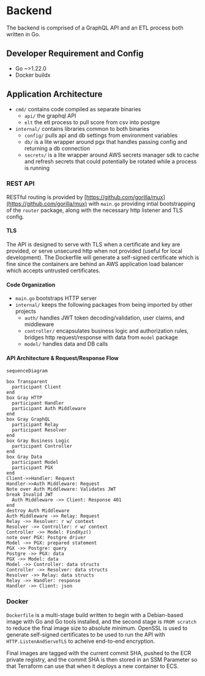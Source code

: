 # Backend

The backend is comprised of a GraphQL API and an ETL process both written in Go.

## Developer Requirement and Config

- Go ~>1.22.0
- Docker buildx

## Application Architecture

- `cmd/` contains code compiled as separate binaries
  - `api/` the graphql API
  - `elt` the etl process to pull score from csv into postgre
- `internal/` contains libraries common to both binaries
  - `config/` pulls api and db settings from environment variables
  - `db/` is a lite wrapper around pgx that handles passing config and returning a db connection
  - `secrets/` is a lite wrapper around AWS secrets manager sdk to cache and refresh secrets that could potentially be rotated while a process is running

### REST API

RESTful routing is provided by [https://github.com/gorilla/mux](https://github.com/gorilla/mux) with `main.go` providing intial bootstrapping of the `router` package, along with the necessary http listener and TLS config.

#### TLS
The API is designed to serve with TLS when a certificate and key are provided, or serve unsecured http when not provided (useful for local development). The Dockerfile will generate a self-signed certificate which is fine since the containers are behind an AWS application load balancer which accepts untrusted certificates.


#### Code Organization
- `main.go` bootstraps HTTP server
- `internal/` keeps the following packages from being imported by other projects
  - `auth/` handles JWT token decoding/validation, user claims, and middleware
  - `controller/` encapsulates business logic and authorization rules, bridges http request/response with data from `model` package
  - `model/` handles data and DB calls

#### API Architecture & Request/Response Flow

```mermaid
sequenceDiagram

box Transparent
  participant Client
end
box Gray HTTP
  participant Handler
  participant Auth Middleware
end
box Gray GraphQL
  participant Relay
  participant Resolver
end
box Gray Business Logic
  participant Controller
end
box Gray Data
  participant Model
  participant PGX
end
Client->>Handler: Request
Handler->>Auth Middleware: Request
Note over Auth Middleware: Validates JWT
break Invalid JWT
  Auth Middleware ->> Client: Response 401
end
destroy Auth Middleware
Auth Middleware ->> Relay: Request
Relay ->> Resolver: r w/ context
Resolver ->> Controller: r w/ context
Controller ->> Model: FindXyz()
note over PGX: Postgre driver
Model ->> PGX: prepared statement
PGX ->> Postgre: query
Postgre ->> PGX: data
PGX ->> Model: data
Model ->> Controller: data structs
Controller ->> Resolver: data structs
Resolver ->> Relay: data structs
Relay ->> Handler: response
Handler ->> Client: json
```


### Docker

`Dockerfile` is a multi-stage build written to begin with a Debian-based image with Go and Go tools installed, and the second stage is `FROM scratch` to reduce the final image size to absolute minimum. OpenSSL is used to generate self-signed certificates to be used to run the API with `HTTP.ListenAndServeTLS` to acheive end-to-end encryption.

Final images are tagged with the current commit SHA, pushed to the ECR private registry, and the commit SHA is then stored in an SSM Parameter so that Terraform can use that when it deploys a new container to ECS.
